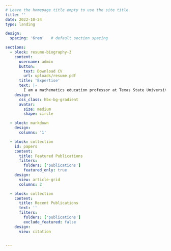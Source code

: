 ```yaml
---
# Leave the homepage title empty to use the site title
title: ''
date: 2022-10-24
type: landing

design:
  spacing: '6rem'   # default section spacing

sections:
  - block: resume-biography-3
    content:
      username: admin
      button:
        text: Download CV
        url: uploads/resume.pdf
      title: 'Expertise'
      text: |-
        I am a mathematics education professor at Texas State University...
    design:
      css_class: hbx-bg-gradient
      avatar:
        size: medium
        shape: circle

  - block: markdown
    design:
      columns: '1'

  - block: collection
    id: papers
    content:
      title: Featured Publications
      filters:
        folders: ['publications']
        featured_only: true
    design:
      view: article-grid
      columns: 2

  - block: collection
    content:
      title: Recent Publications
      text: ''
      filters:
        folders: ['publications']
        exclude_featured: false
    design:
      view: citation

  
---
```

